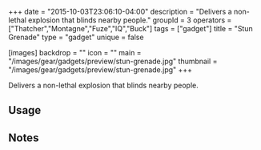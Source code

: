 +++
date = "2015-10-03T23:06:10-04:00"
description = "Delivers a non-lethal explosion that blinds nearby people."
groupId = 3
operators = ["Thatcher","Montagne","Fuze","IQ","Buck"]
tags = ["gadget"]
title = "Stun Grenade"
type = "gadget"
unique = false

[images]
  backdrop = ""
  icon = ""
  main = "/images/gear/gadgets/preview/stun-grenade.jpg"
  thumbnail = "/images/gear/gadgets/preview/stun-grenade.jpg"
+++

Delivers a non-lethal explosion that blinds nearby people.

## Usage

## Notes
